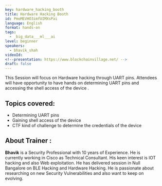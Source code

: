 ```yaml
---
key: hardware_hacking_booth
title: Hardware Hacking Booth
id: PmoMEVHO3imfUIMXsPai
language: English
format: hands-on
tags:
  - _big_data___ml___ai
level: beginner
speakers:
  - bhavik_shah
videoId: 
<!--presentation: https://www.blockchainvillage.net/ -->
draft: false
---
```

This Session will focus on Hardware hacking through UART pins. Attendees will have opportunity to have hands on determining UART pins and accessing the shell access of the device . 

<h2>Topics covered:</h2>
<ul>
<li>Determining UART pins</li>
<li>Gaining shell access of the device </li>
<li>CTF kind of challenge to determine the credentials of the device </li>
</ul>

<h2>About Trainer :</h2>

<b>Bhavik</b> is a Security Professional with 10 years of Experience. He is currently working in Cisco as Technical Consultant. His keen interest is IOT hacking and also Web exploitation. He has delivered session in Null Bangalore on BLE Hacking and Hardware Hacking. He is passionate about researching on new Security Vulnerabilities and also want to keep on evolving.

<!--<a align="center" class="btn primary" target="_blank" rel="noopener" href="https://docs.google.com/forms/d/1d9hdyZVtIsEoPutSPrIy4grqEKHvJOOnpzjNI0m2IFo/edit">Register</a> -->